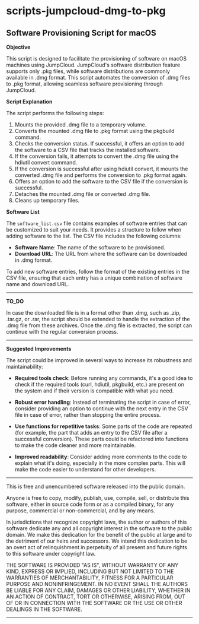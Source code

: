 # scripts-jumpcloud-dmg-to-pkg

## Software Provisioning Script for macOS

**Objective**

This script is designed to facilitate the provisioning of software on macOS machines using JumpCloud. JumpCloud's software distribution feature supports only .pkg files, while software distributions are commonly available in .dmg format. This script automates the conversion of .dmg files to .pkg format, allowing seamless software provisioning through JumpCloud.

**Script Explanation**

The script performs the following steps:

1. Mounts the provided .dmg file to a temporary volume.
2. Converts the mounted .dmg file to .pkg format using the pkgbuild command.
3. Checks the conversion status. If successful, it offers an option to add the software to a CSV file that tracks the installed software.
4. If the conversion fails, it attempts to convert the .dmg file using the hdiutil convert command.
5. If the conversion is successful after using hdiutil convert, it mounts the converted .dmg file and performs the conversion to .pkg format again.
6. Offers an option to add the software to the CSV file if the conversion is successful.
7. Detaches the mounted .dmg file or converted .dmg file.
8. Cleans up temporary files.

**Software List**

The `software_list.csv` file contains examples of software entries that can be customized to suit your needs. It provides a structure to follow when adding software to the list. The CSV file includes the following columns:

- **Software Name**: The name of the software to be provisioned.
- **Download URL**: The URL from where the software can be downloaded in .dmg format.

To add new software entries, follow the format of the existing entries in the CSV file, ensuring that each entry has a unique combination of software name and download URL.

---

**TO_DO**

In case the downloaded file is in a format other than .dmg, such as .zip, .tar.gz, or .rar, the script should be extended to handle the extraction of the .dmg file from these archives. Once the .dmg file is extracted, the script can continue with the regular conversion process.

---

**Suggested Improvements**

The script could be improved in several ways to increase its robustness and maintainability:

- **Required tools check**: Before running any commands, it's a good idea to check if the required tools (curl, hdiutil, pkgbuild, etc.) are present on the system and if their version is compatible with what you need.

- **Robust error handling**: Instead of terminating the script in case of error, consider providing an option to continue with the next entry in the CSV file in case of error, rather than stopping the entire process.

- **Use functions for repetitive tasks**: Some parts of the code are repeated (for example, the part that adds an entry to the CSV file after a successful conversion). These parts could be refactored into functions to make the code cleaner and more maintainable.

- **Improved readability**: Consider adding more comments to the code to explain what it's doing, especially in the more complex parts. This will make the code easier to understand for other developers.

---

This is free and unencumbered software released into the public domain.

Anyone is free to copy, modify, publish, use, compile, sell, or distribute this software, either in source code form or as a compiled binary, for any purpose, commercial or non-commercial, and by any means.

In jurisdictions that recognize copyright laws, the author or authors of this software dedicate any and all copyright interest in the software to the public domain. We make this dedication for the benefit of the public at large and to the detriment of our heirs and successors. We intend this dedication to be an overt act of relinquishment in perpetuity of all present and future rights to this software under copyright law.

THE SOFTWARE IS PROVIDED "AS IS", WITHOUT WARRANTY OF ANY KIND, EXPRESS OR IMPLIED, INCLUDING BUT NOT LIMITED TO THE WARRANTIES OF MERCHANTABILITY, FITNESS FOR A PARTICULAR PURPOSE AND NONINFRINGEMENT. IN NO EVENT SHALL THE AUTHORS BE LIABLE FOR ANY CLAIM, DAMAGES OR OTHER LIABILITY, WHETHER IN AN ACTION OF CONTRACT, TORT OR OTHERWISE, ARISING FROM, OUT OF OR IN CONNECTION WITH THE SOFTWARE OR THE USE OR OTHER DEALINGS IN THE SOFTWARE.

---
